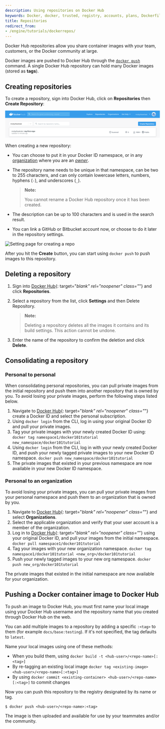 ```yaml
---
description: Using repositories on Docker Hub
keywords: Docker, docker, trusted, registry, accounts, plans, Dockerfile, Docker Hub, webhooks, docs, documentation, manage, repos
title: Repositories
redirect_from:
- /engine/tutorials/dockerrepos/
---
```


Docker Hub repositories allow you share container images with your team,
customers, or the Docker community at large.

Docker images are pushed to Docker Hub through the [`docker push`](/engine/reference/commandline/push/)
command. A single Docker Hub repository can hold many Docker images (stored as
**tags**).

## Creating repositories

To create a repository, sign into Docker Hub, click on **Repositories** then
**Create Repository**:

![Create repo](/docker-hub/images/repos-create.png)

When creating a new repository:

* You can choose to put it in your Docker ID namespace, or in any
  [organization](orgs.md) where you are an [_owner_](orgs.md#the-owners-team).
* The repository name needs to be unique in that namespace, can be two
  to 255 characters, and can only contain lowercase letters, numbers, hyphens (`-`), and underscores (`_`).

  > **Note:**
  >
  > You cannot rename a Docker Hub repository once it has been created.

* The description can be up to 100 characters and is used in the search result.
* You can link a GitHub or Bitbucket account now, or choose to do it later in
  the repository settings.

![Setting page for creating a repo](images/repo-create-details.png)

After you hit the **Create** button, you can start using `docker push` to push
images to this repository.

## Deleting a repository

1. Sign into [Docker Hub](https://hub.docker.com){: target="_blank" rel="noopener" class="_"} and click **Repositories**.

2. Select a repository from the list, click **Settings** and then Delete Repository.

    > **Note:**
    >
    > Deleting a repository deletes all the images it contains and its build settings. This action cannot be undone.

3. Enter the name of the repository to confirm the deletion and click **Delete**.

## Consolidating a repository

### Personal to personal

When consolidating personal repositories, you can pull private images from the initial repository and push them into another repository that is owned by you. To avoid losing your private images, perform the following steps listed below.

1. Navigate to [Docker Hub](https://hub.docker.com){: target="_blank" rel="noopener" class="_"} create a Docker ID and select the personal subscription.
2. Using `docker login` from the CLI, log in using your original Docker ID and pull your private images.
3. Tag your private images with your newly created Docker ID using:
`docker tag namespace1/docker101tutorial new_namespace/docker101tutorial`
4. Using `docker login` from the CLI, log in with your newly created Docker ID, and push your newly tagged private images to your new Docker ID namespace.
`docker push new_namespace/docker101tutorial`
5. The private images that existed in your previous namespace are now available in your new Docker ID namespace.

### Personal to an organization

To avoid losing your private images, you can pull your private images from your personal namespace and push them to an organization that is owned by you.

1. Navigate to [Docker Hub](https://hub.docker.com){: target="_blank" rel="noopener" class="_"} and select **Organizations**.
2. Select the applicable organization and verify that your user account is a member of the organization.
3. Log in to [Docker Hub](https://hub.docker.com){: target="_blank" rel="noopener" class="_"} using your original Docker ID, and pull your images from the initial namespace.
`docker pull namespace1/docker101tutorial`
4. Tag your images with your new organization namespace.
`docker tag namespace1/docker101tutorial <new_org>/docker101tutorial`
5. Push your newly tagged images to your new org namespace.
`docker push new_org/docker101tutorial`

The private images that existed in the initial namespace are now available for your organization.

## Pushing a Docker container image to Docker Hub

To push an image to Docker Hub, you must first name your local image using your
Docker Hub username and the repository name that you created through Docker Hub
on the web.

You can add multiple images to a repository by adding a specific `:<tag>` to
them (for example `docs/base:testing`). If it's not specified, the tag defaults
to `latest`.

Name your local images using one of these methods:

* When you build them, using `docker build -t <hub-user>/<repo-name>[:<tag>]`
* By re-tagging an existing local image `docker tag <existing-image> <hub-user>/<repo-name>[:<tag>]`
* By using `docker commit <existing-container> <hub-user>/<repo-name>[:<tag>]`
  to commit changes

Now you can push this repository to the registry designated by its name or tag.

```console
$ docker push <hub-user>/<repo-name>:<tag>
```

The image is then uploaded and available for use by your teammates and/or
the community.
